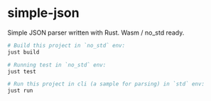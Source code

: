 # simple-json
Simple JSON parser written with Rust. Wasm / no_std ready.


```bash
# Build this project in `no_std` env:
just build

# Running test in `no_std` env:
just test

# Run this project in cli (a sample for parsing) in `std` env:
just run
```
